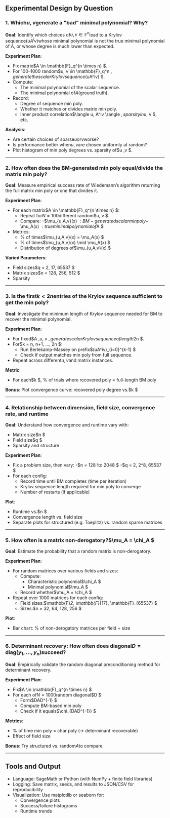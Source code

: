 ## Experimental Design by Question

### 1. Which$u, v$generate a "bad" minimal polynomial? Why?

**Goal**: Identify which choices of$u, v \in \mathbb{F}^n$lead to a Krylov sequence$(uA^iv)$whose minimal polynomial is not the true minimal polynomial of A, or whose degree is much lower than expected.

**Experiment Plan**:
- Fix matrix$A \in \mathbb{F}_q^{n \times n} $.
- For 100–1000 random$u, v \in \mathbb{F}_q^n $, generate the scalar Krylov sequence$(uA^iv) $.
- Compute:
  - The minimal polynomial of the scalar sequence.
  - The minimal polynomial of$A$(ground truth).
- Record:
  - Degree of sequence min poly.
  - Whether it matches or divides matrix min poly.
  - Inner product correlation$\langle u, A^iv \rangle $, sparsity in$u, v $, etc.

**Analysis**:
- Are certain choices of sparse$u$or$v$worse?
- Is performance better when$u, v$are chosen uniformly at random?
- Plot histogram of min poly degrees vs. sparsity of$u $,$v $.

---

### 2. How often does the BM-generated min poly equal/divide the matrix min poly?

**Goal**: Measure empirical success rate of Wiedemann’s algorithm returning the full matrix min poly or one that divides it.

**Experiment Plan**:
- For each matrix$A \in \mathbb{F}_q^{n \times n} $:
  - Repeat for$N = 100$different random$u, v $.
  - Compare:
    -$\mu_{u,A,v}(x) $: BM-generated scalar min poly
    -$\mu_A(x) $: true minimal polynomial of$A $
- Metrics:
  - % of times$\mu_{u,A,v}(x) = \mu_A(x) $
  - % of times$\mu_{u,A,v}(x) \mid \mu_A(x) $
  - Distribution of degrees of$\mu_{u,A,v}(x) $

**Varied Parameters**:
- Field sizes$q = 2, 17, 65537 $
- Matrix sizes$n = 128, 256, 512 $
- Sparsity

---

### 3. Is the first$k < 2n$entries of the Krylov sequence sufficient to get the min poly?

**Goal**: Investigate the minimum length of Krylov sequence needed for BM to recover the minimal polynomial.

**Experiment Plan**:
- For fixed$A $,$u, v $, generate scalar Krylov sequence of length$2n $.
- For$k = n, n+1, ..., 2n $:
  - Run Berlekamp-Massey on prefix$(uA^iv)_{i=0}^{k-1} $
  - Check if output matches min poly from full sequence.
- Repeat across different$u, v$and matrix instances.

**Metric**:
- For each$k $, % of trials where recovered poly = full-length BM poly

**Bonus**: Plot convergence curve: recovered poly degree vs.$k $

---

### 4. Relationship between dimension, field size, convergence rate, and runtime

**Goal**: Understand how convergence and runtime vary with:
- Matrix size$n $
- Field size$q $
- Sparsity and structure

**Experiment Plan**:
- Fix a problem size, then vary:
  -$n = 128 \to 2048 $
  -$q = 2, 2^8, 65537 $
- For each config:
  - Record time until BM completes (time per iteration)
  - Krylov sequence length required for min poly to converge
  - Number of restarts (if applicable)

**Plot**:
- Runtime vs.$n $
- Convergence length vs. field size
- Separate plots for structured (e.g. Toeplitz) vs. random sparse matrices

---

### 5. How often is a matrix non-derogatory?$\mu_A = \chi_A $

**Goal**: Estimate the probability that a random matrix is non-derogatory.

**Experiment Plan**:
- For random matrices over various fields and sizes:
  - Compute:
    - Characteristic polynomial$\chi_A $
    - Minimal polynomial$\mu_A $
  - Record whether$\mu_A = \chi_A $
- Repeat over 1000 matrices for each config:
  - Field sizes:$\mathbb{F}_2, \mathbb{F}_{17}, \mathbb{F}_{65537} $
  - Sizes:$n = 32, 64, 128, 256 $

**Plot**:
- Bar chart: % of non-derogatory matrices per field + size

---

### 6. Determinant recovery: How often does diagonal$D = \text{diag}(y_1,\dots,y_n)$succeed?

**Goal**: Empirically validate the random diagonal preconditioning method for determinant recovery.

**Experiment Plan**:
- Fix$A \in \mathbb{F}_q^{n \times n} $
- For each of$N = 1000$random diagonal$D $:
  - Form$DAD^{-1} $
  - Compute BM-based min poly
  - Check if it equals$\chi_{DAD^{-1}} $

**Metrics**:
- % of time min poly = char poly (→ determinant recoverable)
- Effect of field size

**Bonus**: Try structured vs. random$A$to compare

---

## Tools and Output

- Language: SageMath or Python (with NumPy + finite field libraries)
- Logging: Save matrix, seeds, and results to JSON/CSV for reproducibility
- Visualization: Use matplotlib or seaborn for:
  - Convergence plots
  - Success/failure histograms
  - Runtime trends
